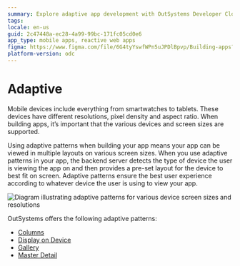 ```yaml
---
summary: Explore adaptive app development with OutSystems Developer Cloud (ODC) to ensure optimal display across various device sizes and resolutions.
tags:
locale: en-us
guid: 2c47448a-ec28-4a99-99bc-171fc05cd0e6
app_type: mobile apps, reactive web apps
figma: https://www.figma.com/file/6G4tyYswfWPn5uJPDlBpvp/Building-apps?type=design&node-id=3203%3A8833&t=ZwHw8hXeFhwYsO5V-1
platform-version: odc
---
```

# Adaptive

Mobile devices include everything from smartwatches to tablets. These devices have different resolutions, pixel density and aspect ratio. When building apps, it’s important that the various devices and screen sizes are supported.

Using adaptive patterns when building your app means your app can be viewed in multiple layouts on various screen sizes. When you use adaptive patterns in your app, the backend server detects the type of device the user is viewing the app on and then provides a pre-set layout for the device to best fit on screen. Adaptive patterns ensure the best user experience according to whatever device the user is using to view your app. 

![Diagram illustrating adaptive patterns for various device screen sizes and resolutions](images/adaptive-patterns-diag.png "Adaptive Patterns Overview")

OutSystems offers the following adaptive patterns:

* [Columns](columns.md)
* [Display on Device](displayondevice.md)
* [Gallery](gallery.md) 
* [Master Detail](masterdetail.md)

